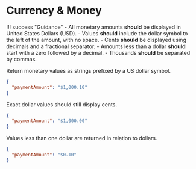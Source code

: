 # Currency & Money

!!! success "Guidance"
    - All monetary amounts **should** be displayed in United States Dollars (USD).
    - Values **should** include the dollar symbol to the left of the amount, with no space.
    - Cents **should** be displayed using decimals and a fractional separator.
    - Amounts less than a dollar **should** start with a zero followed by a decimal.
    - Thousands **should** be separated by commas.

Return monetary values as strings prefixed by a US dollar symbol.

```json title="One thousand dollars and ten cents"
{
  "paymentAmount": "$1,000.10"
}
```

Exact dollar values should still display cents.

```json title="One thousand dollars"
{
  "paymentAmount": "$1,000.00"
}
```

Values less than one dollar are returned in relation to dollars.

```json title="Ten cents"
{
  "paymentAmount": "$0.10"
}
```
